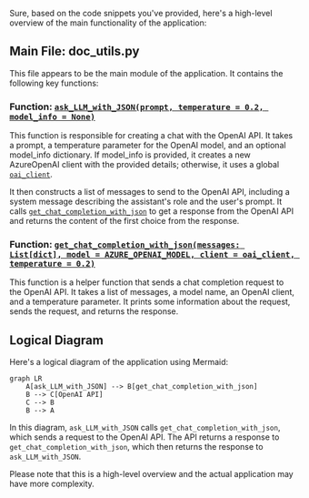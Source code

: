 Sure, based on the code snippets you've provided, here's a high-level overview of the main functionality of the application:

## Main File: doc_utils.py

This file appears to be the main module of the application. It contains the following key functions:

### Function: [`ask_LLM_with_JSON(prompt, temperature = 0.2, model_info = None)`](command:_github.copilot.openSymbolFromReferences?%5B%7B%22%24mid%22%3A1%2C%22path%22%3A%22%2Fc%3A%2FUsers%2Fricchi%2FOneDrive%20-%20Microsoft%2FDesktop%2Fmultimodal-rag-code-execution%2Fcode%2Fdoc_utils.py%22%2C%22scheme%22%3A%22file%22%7D%2C%7B%22line%22%3A277%2C%22character%22%3A4%7D%5D "code/doc_utils.py")

This function is responsible for creating a chat with the OpenAI API. It takes a prompt, a temperature parameter for the OpenAI model, and an optional model_info dictionary. If model_info is provided, it creates a new AzureOpenAI client with the provided details; otherwise, it uses a global [`oai_client`](command:_github.copilot.openSymbolFromReferences?%5B%7B%22%24mid%22%3A1%2C%22external%22%3A%22file%3A%2F%2F%2Fc%253A%2FUsers%2Fricchi%2FOneDrive%2520-%2520Microsoft%2FDesktop%2Fmultimodal-rag-code-execution%2Fcode%2Fdoc_utils.py%22%2C%22path%22%3A%22%2Fc%3A%2FUsers%2Fricchi%2FOneDrive%20-%20Microsoft%2FDesktop%2Fmultimodal-rag-code-execution%2Fcode%2Fdoc_utils.py%22%2C%22scheme%22%3A%22file%22%7D%2C%7B%22line%22%3A160%2C%22character%22%3A0%7D%5D "code/doc_utils.py").

It then constructs a list of messages to send to the OpenAI API, including a system message describing the assistant's role and the user's prompt. It calls [`get_chat_completion_with_json`](command:_github.copilot.openSymbolFromReferences?%5B%7B%22%24mid%22%3A1%2C%22path%22%3A%22%2Fc%3A%2FUsers%2Fricchi%2FOneDrive%20-%20Microsoft%2FDesktop%2Fmultimodal-rag-code-execution%2Fcode%2Fdoc_utils.py%22%2C%22scheme%22%3A%22file%22%7D%2C%7B%22line%22%3A247%2C%22character%22%3A4%7D%5D "code/doc_utils.py") to get a response from the OpenAI API and returns the content of the first choice from the response.

### Function: [`get_chat_completion_with_json(messages: List[dict], model = AZURE_OPENAI_MODEL, client = oai_client, temperature = 0.2)`](command:_github.copilot.openSymbolFromReferences?%5B%7B%22%24mid%22%3A1%2C%22path%22%3A%22%2Fc%3A%2FUsers%2Fricchi%2FOneDrive%20-%20Microsoft%2FDesktop%2Fmultimodal-rag-code-execution%2Fcode%2Fdoc_utils.py%22%2C%22scheme%22%3A%22file%22%7D%2C%7B%22line%22%3A247%2C%22character%22%3A4%7D%5D "code/doc_utils.py")

This function is a helper function that sends a chat completion request to the OpenAI API. It takes a list of messages, a model name, an OpenAI client, and a temperature parameter. It prints some information about the request, sends the request, and returns the response.

## Logical Diagram

Here's a logical diagram of the application using Mermaid:

```mermaid
graph LR
    A[ask_LLM_with_JSON] --> B[get_chat_completion_with_json]
    B --> C[OpenAI API]
    C --> B
    B --> A
```

In this diagram, `ask_LLM_with_JSON` calls `get_chat_completion_with_json`, which sends a request to the OpenAI API. The API returns a response to `get_chat_completion_with_json`, which then returns the response to `ask_LLM_with_JSON`.

Please note that this is a high-level overview and the actual application may have more complexity.